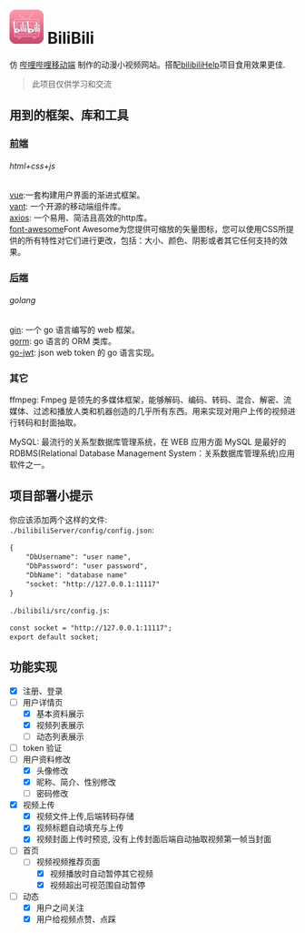 # <img src="./bilibili_logo.jpg" width="60px" height="60px"> BiliBili

仿 [哔哩哔哩移动端](https://m.bilibili.com/) 制作的动漫小视频网站。搭配[bilibiliHelp](http://github.com/NorthOrange/bilibiliHelp)项目食用效果更佳.

> 此项目仅供学习和交流

## 用到的框架、库和工具
### [前端](./bilibiliServer)
###### html+css+js
[vue](https://cn.vuejs.org/):一套构建用户界面的渐进式框架。 <br>
[vant](https://youzan.github.io/vant/#/zh-CN/): 一个开源的移动端组件库。 <br>
[axios](http://www.axios-js.com/): 一个易用、简洁且高效的http库。 <br>
[font-awesome](https://fontawesome.dashgame.com/)Font Awesome为您提供可缩放的矢量图标，您可以使用CSS所提供的所有特性对它们进行更改，包括：大小、颜色、阴影或者其它任何支持的效果。 <br>
### [后端](./bilibiliServer)
###### golang
[gin](https://github.com/gin-gonic/gin): 一个 go 语言编写的 web 框架。 <br>
[gorm](https://gorm.io/zh_CN/): go 语言的 ORM 类库。 <br>
[go-jwt](https://github.com/dgrijalva/jwt-go): json web token 的 go 语言实现。<br>

### 其它
ffmpeg: Fmpeg 是领先的多媒体框架，能够解码、编码、转码、混合、解密、流媒体、过滤和播放人类和机器创造的几乎所有东西。用来实现对用户上传的视频进行转码和封面抽取。<br>

MySQL: 最流行的关系型数据库管理系统，在 WEB 应用方面 MySQL 是最好的 RDBMS(Relational Database Management System：关系数据库管理系统)应用软件之一。 <br>


## 项目部署小提示
你应该添加两个这样的文件: <br>
`./bilibiliServer/config/config.json`:

```
{
    "DbUsername": "user name",
    "DbPassword": "user password",
    "DbName": "database name"
    "socket: "http://127.0.0.1:11117"
}
```

`./bilibili/src/config.js`:

```
const socket = "http://127.0.0.1:11117";
export default socket;
```

## 功能实现

- [x] 注册、登录
- [ ] 用户详情页
  - [x] 基本资料展示
  - [x] 视频列表展示
  - [ ] 动态列表展示
- [ ] token 验证
- [ ] 用户资料修改
  - [x] 头像修改
  - [x] 昵称、简介、性别修改
  - [ ] 密码修改
- [x] 视频上传
  - [x] 视频文件上传,后端转码存储
  - [x] 视频标题自动填充与上传
  - [x] 视频封面上传时预览, 没有上传封面后端自动抽取视频第一帧当封面
- [ ] 首页
  - [ ] 视频视频推荐页面
    - [x] 视频播放时自动暂停其它视频
    - [x] 视频超出可视范围自动暂停
- [ ] 动态
  - [x] 用户之间关注
  - [x] 用户给视频点赞、点踩